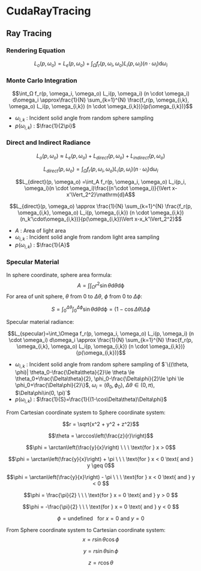 # CudaRayTracing
## Ray Tracing
### Rendering Equation
$$L_o(p, \omega_o) = L_e(p, \omega_o) + \int_\Omega f_r(p, \omega_i, \omega_o) L_i(p, \omega_i) (n · \omega_i) \mathrm{d}\omega_i$$
### Monte Carlo Integration
$$\int_Ω f_r(p, \omega_i, \omega_o) L_i(p, \omega_i) (n \cdot \omega_i) d\omega_i \approx\frac{1}{N} \sum_{k=1}^{N} \frac{f_r(p, \omega_{i,k}, \omega_o) L_i(p, \omega_{i,k}) (n \cdot \omega_{i,k})}{p(\omega_{i,k})}$$
* $`\omega_{i,k}`$ : Incident solid angle from random sphere sampling 
* $`p(\omega_{i,k})`$ : $`\frac{1}{2\pi}`$

### Direct and Indirect Radiance
$$L_o(p, \omega_o) \approx L_e(p, \omega_o) + L_{direct}(p, \omega_o) + L_{indirect}(p, \omega_o)$$


$$L_{direct}(p, \omega_o) = \int_\Omega f_r(p, \omega_i, \omega_o) L_i(p, \omega_i) (n \cdot \omega_i) \mathrm{d}\omega_i$$


$$L_{direct}(p, \omega_o) =\int_A f_r(p, \omega_i, \omega_o) L_i(p_i, \omega_i)(n \cdot \omega_i)\frac{(n'\cdot \omega_i)}{\Vert x-x'\Vert_2^2}\mathrm{d}A$$

$$L_{direct}(p, \omega_o) \approx \frac{1}{N} \sum_{k=1}^{N} \frac{f_r(p, \omega_{i,k}, \omega_o) L_i(p, \omega_{i,k}) (n \cdot \omega_{i,k})(n_k'\cdot\omega_{i,k})}{p(\omega_{i,k})\Vert x-x_k'\Vert_2^2}$$


* $`A`$ : Area of light area
* $`\omega_{i,k}`$ : Incident solid angle from random light area sampling
* $`p(\omega_{i,k})`$ : $`\frac{1}{A}`$

### Specular Material
In sphere coordinate, sphere area formula:
$$A={\int\int}_{\Omega} r^2 \sin\theta\mathrm{d}\theta\mathrm{d\phi}$$
For area of unit sphere, $`\theta`$ from $`0`$ to $`\Delta\theta`$, $`\phi`$ from $`0`$ to $`\Delta\phi`$:

$$S=\int_{0}^{\Delta\theta}\int_{0}^{\Delta\phi}\sin\theta\mathrm{d}\theta\mathrm{d\phi}=(1-\cos\Delta\theta)\Delta\phi$$

Specular material radiance:


$$L_{specular}=\int_\Omega f_r(p, \omega_i, \omega_o) L_i(p, \omega_i) (n \cdot \omega_i) d\omega_i \approx \frac{1}{N} \sum_{k=1}^{N} \frac{f_r(p, \omega_{i,k}, \omega_o) L_i(p, \omega_{i,k}) (n \cdot \omega_{i,k})}{p(\omega_{i,k})}$$

* $`\omega_{i,k}`$ : Incident solid angle from random sphere sampling of $`\{(\theta, \phi)| \theta_0-\frac{\Delta\theta}{2}\le \theta \le \theta_0+\frac{\Delta\theta}{2}, \phi_0-\frac{\Delta\phi}{2}\le \phi \le \phi_0+\frac{\Delta\phi}{2}\}$, $\omega_i=(\theta_0, \phi_0)$, $\Delta\theta\in(0, \pi)$, $\Delta\phi\in(0, \pi)`$
* $`p(\omega_{i,k})`$ : $`\frac{1}{S}=\frac{1}{(1-\cos\Delta\theta)\Delta\phi}`$

From Cartesian coordinate system to Sphere coordinate system:

$$r = \sqrt{x^2 + y^2 + z^2}$$

$$\theta = \arccos\left(\frac{z}{r}\right)$$

$$\phi = \arctan\left(\frac{y}{x}\right) \ \ \  \text{for } x > 0$$

$$\phi = \arctan\left(\frac{y}{x}\right) + \pi \ \ \  \text{for } x < 0 \text{ and } y \geq 0$$

$$\phi = \arctan\left(\frac{y}{x}\right) - \pi \ \ \  \text{for } x < 0 \text{ and } y < 0 $$

$$\phi = \frac{\pi}{2} \ \ \  \text{for } x = 0 \text{ and } y > 0 $$

$$\phi = -\frac{\pi}{2} \ \ \  \text{for } x = 0 \text{ and } y < 0 $$

$$\phi = \text{undefined} \ \ \  \text{for } x = 0 \text{ and } y = 0 $$

From Sphere coordinate system to Cartesian coordinate system:
$$x=r\sin\theta\cos\phi$$

$$y=r\sin\theta\sin\phi$$

$$z=r\cos\theta$$
